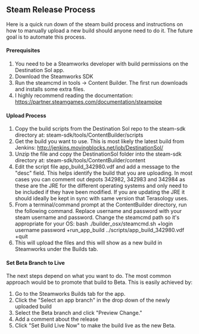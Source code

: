 Steam Release Process
------------
Here is a quick run down of the steam build process and instructions on how to manually upload a new build should anyone need to do it. The future goal is to automate this process.

#### Prerequisites
1. You need to be a Steamworks developer with build permissions on the Destination Sol app.
2. Download the Steamworks SDK
3. Run the steamcmd in tools -> Content Builder. The first run downloads and installs some extra files.
4. I highly recommend reading the documentation: https://partner.steamgames.com/documentation/steampipe

#### Upload Process
1. Copy the build scripts from the Destination Sol repo to the steam-sdk directory at: steam-sdk/tools/ContentBuilder/scripts
2. Get the build you want to use. This is most likely the latest build from Jenkins: http://jenkins.movingblocks.net/job/DestinationSol/
3. Unzip the file and copy the DestinationSol folder into the steam-sdk directory at: steam-sdk/tools/ContentBuilder/content
4. Edit the script file app_build_342980.vdf and add a message to the "desc" field. This helps identify the build that you are uploading.
In most cases you can comment out depots 342982, 342983 and 342984 as these are the JRE for the different operating systems and only need to be included if they have been modified. If you are updating the JRE it should ideally be kept in sync with same version that Terasology uses.
5. From a terminal/command prompt at the ContentBuilder directory, run the following command. Replace username and password with your steam username and password. Change the steamcmd path so it's appropriate for your OS:
bash ./builder_osx/steamcmd.sh +login username password +run_app_build ../scripts/app_build_342980.vdf +quit
6. This will upload the files and this will show as a new build in Steamworks under the Builds tab.

#### Set Beta Branch to Live
The next steps depend on what you want to do. The most common approach would be to promote that build to Beta. This is easily achieved by:
1. Go to the Steamworks Builds tab for the app.
2. Click the "Select an app branch" in the drop down of the newly uploaded build
3. Select the Beta branch and click "Preview Change."
4. Add a comment about the release
5. Click "Set Build Live Now" to make the build live as the new Beta.
